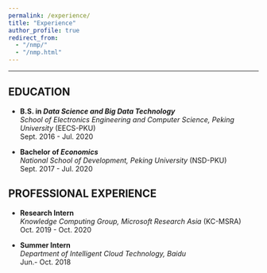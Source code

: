 ```yaml
---
permalink: /experience/
title: "Experience"
author_profile: true
redirect_from: 
  - "/nmp/"
  - "/nmp.html"
---
```


---

## EDUCATION
* **B.S. in _Data Science and Big Data Technology_**   
  _School of Electronics Engineering and Computer Science, Peking University_ (EECS-PKU)   
  Sept. 2016 - Jul. 2020

* **Bachelor of _Economics_**   
  _National School of Development, Peking University_ (NSD-PKU)     
  Sept. 2017 - Jul. 2020


## PROFESSIONAL EXPERIENCE
* **Research Intern**   
  _Knowledge Computing Group, Microsoft Research Asia_ (KC-MSRA)    
  Oct. 2019 - Oct. 2020

* **Summer Intern**   
  _Department of Intelligent Cloud Technology, Baidu_     
  Jun.- Oct. 2018
